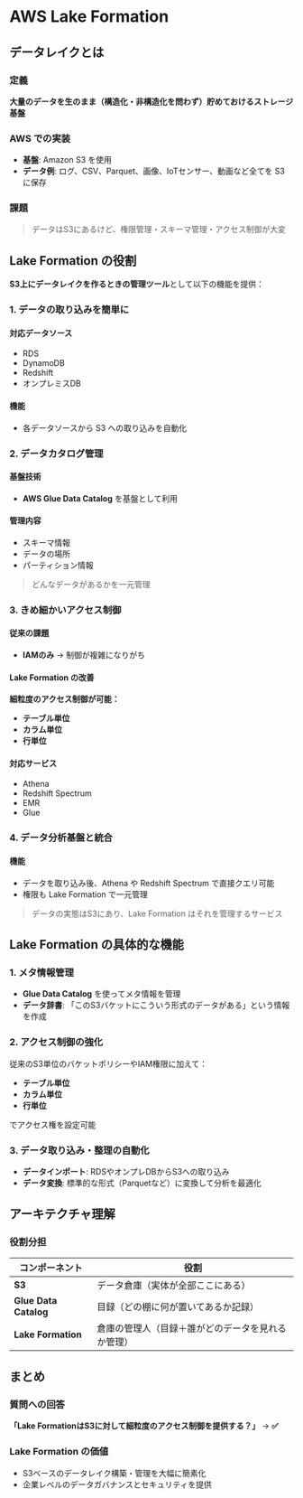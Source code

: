 # AWS Lake Formation

## データレイクとは

### 定義
**大量のデータを生のまま（構造化・非構造化を問わず）貯めておけるストレージ基盤**

### AWS での実装
- **基盤**: Amazon S3 を使用
- **データ例**: ログ、CSV、Parquet、画像、IoTセンサー、動画など全てを S3 に保存

### 課題
> データはS3にあるけど、権限管理・スキーマ管理・アクセス制御が大変

## Lake Formation の役割

**S3上にデータレイクを作るときの管理ツール**として以下の機能を提供：

### 1. データの取り込みを簡単に

#### 対応データソース
- RDS
- DynamoDB
- Redshift
- オンプレミスDB

#### 機能
- 各データソースから S3 への取り込みを自動化

### 2. データカタログ管理

#### 基盤技術
- **AWS Glue Data Catalog** を基盤として利用

#### 管理内容
- スキーマ情報
- データの場所
- パーティション情報

> どんなデータがあるかを一元管理

### 3. きめ細かいアクセス制御

#### 従来の課題
- **IAMのみ** → 制御が複雑になりがち

#### Lake Formation の改善
**細粒度のアクセス制御が可能：**

- **テーブル単位**
- **カラム単位**
- **行単位**

#### 対応サービス
- Athena
- Redshift Spectrum
- EMR
- Glue

### 4. データ分析基盤と統合

#### 機能
- データを取り込み後、Athena や Redshift Spectrum で直接クエリ可能
- 権限も Lake Formation で一元管理

> データの実態はS3にあり、Lake Formation はそれを管理するサービス

## Lake Formation の具体的な機能

### 1. メタ情報管理
- **Glue Data Catalog** を使ってメタ情報を管理
- **データ辞書**: 「このS3バケットにこういう形式のデータがある」という情報を作成

### 2. アクセス制御の強化
従来のS3単位のバケットポリシーやIAM権限に加えて：

- **テーブル単位**
- **カラム単位**
- **行単位**

でアクセス権を設定可能

### 3. データ取り込み・整理の自動化
- **データインポート**: RDSやオンプレDBからS3への取り込み
- **データ変換**: 標準的な形式（Parquetなど）に変換して分析を最適化

## アーキテクチャ理解

### 役割分担

| コンポーネント | 役割 |
|---------------|------|
| **S3** | データ倉庫（実体が全部ここにある） |
| **Glue Data Catalog** | 目録（どの棚に何が置いてあるか記録） |
| **Lake Formation** | 倉庫の管理人（目録＋誰がどのデータを見れるか管理） |

## まとめ

### 質問への回答
**「Lake FormationはS3に対して細粒度のアクセス制御を提供する？」** → **✅**

### Lake Formation の価値
- S3ベースのデータレイク構築・管理を大幅に簡素化
- 企業レベルのデータガバナンスとセキュリティを提供